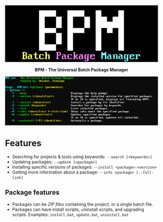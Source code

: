 ![BPM logo](https://github.com/Shivter14/BPM/blob/main/BPM.png?raw=true)
<div align="center">
  <b>BPM - The Universal Batch Package Manager</b>
  
  ![BPM --help](https://github.com/Shivter14/BPM/blob/main/BPM-help.png?raw=true)
</div>

# Features

- Searching for projects & tools using keywords: `--search [<keywords>]`
- Updating packages: `--update [<package>]`
- Installing specific versions of packages: `--install <package>:<version>`
- Getting more information about a package: `--info <package> [--full-link]`

## Package features
- Packages can be _ZIP files_ containing the project, or a single batch file.
- Packages can have install scripts, uninstall scripts, and upgrading scripts.
  Examples: `install.bat`, `update.bat`, `uninstall.bat`
  
